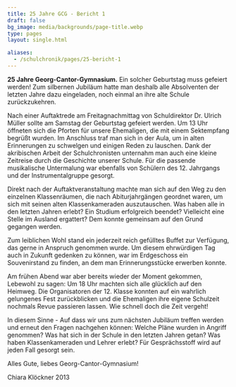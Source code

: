 ```yaml
---
title: 25 Jahre GCG - Bericht 1
draft: false
bg_image: media/backgrounds/page-title.webp
type: pages
layout: single.html

aliases:
  - /schulchronik/pages/25-bericht-1
---
```

**25 Jahre Georg-Cantor-Gymnasium.** Ein solcher Geburtstag muss gefeiert werden! Zum silbernen Jubiläum hatte man deshalb alle Absolventen der letzten Jahre dazu eingeladen, noch einmal an ihre alte Schule zurückzukehren.

Nach einer Auftaktrede am Freitagnachmittag von Schuldirektor Dr. Ulrich Müller sollte am Samstag der Geburtstag gefeiert werden. Um 13 Uhr öffneten sich die Pforten für unsere Ehemaligen, die mit einem Sektempfang begrüßt wurden. Im Anschluss traf man sich in der Aula, um in alten Erinnerungen zu schwelgen und einigen Reden zu lauschen. Dank der akribischen Arbeit der Schulchronisten unternahm man auch eine kleine Zeitreise durch die Geschichte unserer Schule. Für die passende musikalische Untermalung war ebenfalls von Schülern des 12. Jahrgangs und der Instrumentalgruppe gesorgt.

Direkt nach der Auftaktveranstaltung machte man sich auf den Weg zu den einzelnen Klassenräumen, die nach Abiturjahrgängen geordnet waren, um sich mit seinen alten Klassenkameraden auszutauschen. Was haben alle in den letzten Jahren erlebt? Ein Studium erfolgreich beendet? Vielleicht eine Stelle im Ausland ergattert? Dem konnte gemeinsam auf den Grund gegangen werden.

Zum leiblichen Wohl stand ein jederzeit reich gefülltes Buffet zur Verfügung, das gerne in Anspruch genommen wurde. Um diesem ehrwürdigen Tag auch in Zukunft gedenken zu können, war im Erdgeschoss ein Souvenirstand zu finden, an dem man Erinnerungsstücke erwerben konnte.

Am frühen Abend war aber bereits wieder der Moment gekommen, Lebewohl zu sagen: Um 18 Uhr machten sich alle glücklich auf den Heimweg. Die Organisatoren der 12. Klasse konnten auf ein wahrlich gelungenes Fest zurückblicken und die Ehemaligen ihre eigene Schulzeit nochmals Revue passieren lassen. Wie schnell doch die Zeit vergeht!

In diesem Sinne - Auf dass wir uns zum nächsten Jubiläum treffen werden und erneut den Fragen nachgehen können: Welche Pläne wurden in Angriff genommen? Was hat sich in der Schule in den letzten Jahren getan? Was haben Klassenkameraden und Lehrer erlebt? Für Gesprächsstoff wird auf jeden Fall gesorgt sein.

Alles Gute, liebes Georg-Cantor-Gymnasium!

Chiara Klöckner 2013
